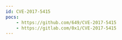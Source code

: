 ```yaml
---
id: CVE-2017-5415
pocs:
    - https://github.com/649/CVE-2017-5415
    - https://gitlab.com/0x1/CVE-2017-5415
---
```

